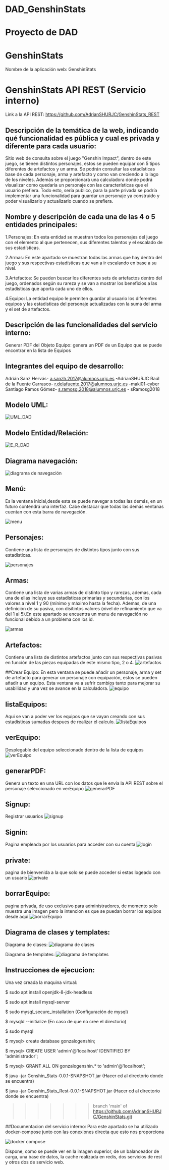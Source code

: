 
# DAD_GenshinStats
Proyecto de DAD 
=======
# GenshinStats
Nombre de la aplicación web: GenshinStats

# GenshinStats API REST (Servicio interno)
Link a la API REST: https://github.com/AdrianSHURJC/GenshinStats_REST

## Descripción de la temática de la web, indicando qué funcionalidad es pública y cual es privada y diferente para cada usuario: 
Sitio web de consulta sobre el juego "Genshin Impact", dentro de este juego, se tienen distintos personajes, estos se pueden equipar con 5 tipos diferentes de artefactos y un arma. Se podrán consultar las estadísticas base de cada personaje, arma y artefacto y como van creciendo a lo lago de los niveles. Además se proporcionará una calculadora donde podrá visualizar como quedaría un personaje con las características que el usuario prefiera. Todo esto, sería publico, para la parte privada se podría implementar una funcionalidad para guardar un personaje ya construido y poder visualizarlo y actualizarlo cuando se prefiera.

## Nombre y descripción de cada una de las 4 o 5 entidades principales:  
1.Personajes: En esta entidad se muestran todos los personajes del juego con el elemento al que pertenecen, sus diferentes talentos y el escalado de sus estadísticas.

2.Armas: En este apartado se muestran todas las armas que hay dentro del juego y sus respectivas estadísticas que van a ir escalando en base a su nivel.

3.Artefactos: Se pueden buscar los diferentes sets de artefactos dentro del juego, ordenados según su rareza y se van a mostrar los beneficios a las estadísticas que aporta cada uno de ellos.

4.Equipo: La entidad equipo le permiten guardar al usuario los diferentes equipos y las estadisticas del personaje actualizadas con la suma del arma y el set de artefactos.

## Descripción de las funcionalidades del servicio interno: 
Generar PDF del Objeto Equipo: genera un PDF de un Equipo que se puede encontrar en la lista de Equipos

## Integrantes del equipo de desarrollo:
Adrián Sanz Hervás- a.sanzh.2017@alumnos.urjc.es -AdrianSHURJC
Raúl de la Fuente Carrasco- r.delafuente.2017@alumnos.urjc.es -maki01-cyber
Santiago Ramos Gómez- s.ramosg.2018@alumnos.urjc.es  - sRamosg2018

## Modelo UML:
![UML_DAD](https://user-images.githubusercontent.com/78809457/110383519-afd12d00-805c-11eb-95a8-86fe85dd33a3.png)

## Modelo Entidad/Relación:
![E_R_DAD](https://user-images.githubusercontent.com/78809457/110383425-86180600-805c-11eb-9e41-7f5b7d4d82f0.jpg)

## Diagrama navegación:
![diagrama de navegación](https://user-images.githubusercontent.com/78809457/116481592-c5f0b200-a883-11eb-869d-75bb13a5b448.png)

## Menú:
Es la ventana inicial,desde esta se puede navegar a todas las demás, en un futuro contendrá una interfaz.
Cabe destacar que todas las demás ventanas cuentan con esta barra de navegación.

![menu](https://user-images.githubusercontent.com/78809457/116477931-9ccd2300-a87d-11eb-8f23-7424ba9009db.png)

## Personajes:
Contiene una lista de personajes de distintos tipos junto con sus estadísticas.

![personajes](https://user-images.githubusercontent.com/78809457/116478102-db62dd80-a87d-11eb-9ee9-e79d5d185428.png)
## Armas: 
Contiene una lista de varias armas de distinto tipo y rarezas, ademas, cada una de ellas incluye sus estadísticas primarias y secundarias, con los valores a nivel 1 y 90 (mínimo y máximo hasta la fecha). Ademas, de una definición de su pasiva, con disitintos valores (nivel de refinamiento que va del 1 al 5).En este apartado se encuentra un menu de navegación no funcional debido a un problema con los id. 

![armas](https://user-images.githubusercontent.com/78809457/116478055-cc7c2b00-a87d-11eb-9b94-ae7ac2c563e1.png)
## Artefactos:
Contiene una lista de distintos artefactos junto con sus respectivas pasivas en función de las piezas equipadas de este mismo tipo, 2 o 4.
![artefactos](https://user-images.githubusercontent.com/78809457/116524622-e0547b00-a8d7-11eb-813c-1cfcce82ae96.png)

##Crear Equipo:
En esta ventana se puede añadir un personaje, arma y set de artefacto para generar un personaje con equipación, estos se pueden añadir a un equipo.
Esta ventana va a sufrir cambios tanto para mejorar su usabilidad y una vez se avance en la calculadora.
![equipo](https://user-images.githubusercontent.com/78809457/116478148-ed448080-a87d-11eb-9631-dcdd499bfcac.png)

## listaEquipos:
Aqui se van a poder ver los equipos que se vayan creando con sus estadisticas sumadas despues de realizar el calculo.
![listaEquipos](https://user-images.githubusercontent.com/78809457/116478662-b458db80-a87e-11eb-85e9-6040301b7d1c.png)

## verEquipo:
Desplegable del equipo seleccionado dentro de la lista de equipos
![verEquipo](https://user-images.githubusercontent.com/78809457/116478735-dce0d580-a87e-11eb-89d7-5da5509143a8.png)

## generarPDF:
Genera un texto en una URL con los datos que le envia la API REST sobre el personaje seleccionado en verEquipo
![generarPDF](https://user-images.githubusercontent.com/78809457/116524831-201b6280-a8d8-11eb-9217-986c459daa0b.png)

## Signup:
Registrar usuarios
![signup](https://user-images.githubusercontent.com/78809457/116478474-67750500-a87e-11eb-9f5c-68a1bb42a268.png)

## Signin:
Pagina empleada por los usuarios para acceder con su cuenta
![login](https://user-images.githubusercontent.com/78809457/116523363-74254780-a8d6-11eb-94f0-b4dbca726d55.png)

## private:
pagina de bienvenida a la que solo se puede acceder si estas logeado con un usuario
![private](https://user-images.githubusercontent.com/78809457/116523454-8acb9e80-a8d6-11eb-8722-63c339d7b892.png)

## borrarEquipo:
pagina privada, de uso exclusivo para administradores, de momento solo muestra una imagen pero la intencion es que se puedan borrar los equipos desde aqui
![borrarEquipo](https://user-images.githubusercontent.com/78809457/116523505-96b76080-a8d6-11eb-865b-4856385a5e1f.png)

## Diagrama de clases y templates:
Diagrama de clases:
![diagrama de clases](https://user-images.githubusercontent.com/78809457/115617973-56fae280-a2f2-11eb-8d58-9d7808db2fe1.png)

Diagrama de templates:
![diagrama de templates](https://user-images.githubusercontent.com/78809457/115625974-20769500-a2fd-11eb-8151-9658b8530451.png)

## Instrucciones de ejecucion:
Una vez creada la maquina virtual:

$ sudo apt install openjdk-8-jdk-headless

$ sudo apt install mysql-server

$ sudo mysql_secure_installation (Configuración de mysql)

$ mysqld --initialize (En caso de que no cree el directorio)

$ sudo mysql

$ mysql> create database gonzalogenshin;

$ mysql> CREATE USER 'admin'@'localhost' IDENTIFIED BY 'administrador';

$ mysql> GRANT ALL ON gonzalogenshin.* to 'admin'@'localhost';

$ java -jar Genshin_Stats-0.0.1-SNAPSHOT.jar (Hacer cd al directorio donde se encuentra)

$ java -jar Genshin_Stats_Rest-0.0.1-SNAPSHOT.jar (Hacer cd al directorio donde se encuentra)
>>>>>>> branch 'main' of https://github.com/AdrianSHURJC/GenshinStats.git

##Documentacion del servicio interno:
Para este apartado se ha utilizado docker-compose junto con las conexiones directa que esto nos proporciona

![docker compose](https://user-images.githubusercontent.com/78809457/118528622-d4274500-b742-11eb-81b0-5cee797fedfe.png)

Dispone, como se puede ver en la imagen superior, de un balanceador de carga, una base de datos, la cache realizada en redis, dos servicios de rest y otros dos de servicio web.
